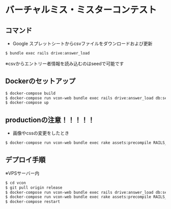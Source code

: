 # バーチャルミス・ミスターコンテスト

## コマンド
* Google スプレットシートからcsvファイルをダウンロードおよび更新
```bash
$ bundle exec rails drive:answer_load
```
※csvからエントリー者情報を読み込むのはseedで可能です

## Dockerのセットアップ
```bash
$ docker-compose build
$ docker-compose run vcon-web bundle exec rails drive:answer_load db:setup
$ docker-compose up
```

## productionの注意！！！！！
* 画像やcssの変更をしたとき
```bash
$ docker-compose run vcon-web bundle exec rake assets:precompile RAILS_ENV=production
```

## デプロイ手順
※VPSサーバー内
```bash
$ cd vcon
$ git pull origin release
$ docker-compose run vcon-web bundle exec rails drive:answer_load db:seed
$ docker-compose run vcon-web bundle exec rake assets:precompile RAILS_ENV=production
$ docker-compose restart
```
